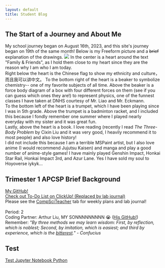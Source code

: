 ```yaml
---
layout: default
title: Student Blog
---
```



## The Start of a Journey and About Me
My school journey began on August 16th, 2023, and this site's journey began on 19th of the same month! Below is my Freeform picture and a <del>brief</del> explanation of the drawings.
<img src="https://media.discordapp.net/attachments/1143438030749847604/1143438090745167882/CSP_About_Me_Drawing.png?width=815&height=581">
In the center is a heart around the text "Family & Friends", as I hold them close to my heart since they are the reason why I am who I am today. <br>
Right below the heart is the Chinese flag to show my ethnicity and culture，而且我可以讲中文。 To the bottom right of the heart is a beaker to symbolize chemistry-- one of my favorite subjects of all time. Above the beaker is a force body diagram of a box with four different forces on them (see if you can guess which ones they are!) to represent physics, one of the funnest classes I have taken at DNHS courtesy of Mr. Liao and Mr. Eckmann. <br>
To the bottom left of the heart is a trumpet, which I have been playing since I was in 5th grade. Above the trumpet is a badminton racket, and I included this because I fondly remember one summer where I played nearly everyday with my sister and it was great fun. <br>
Lastly, above the heart is a book. I love reading (recently I read <i>The Three-Body Problem </i> by Cixin Liu and it was very good, I heavily recommend it to most people) and also love history! <br>
I did not include this because I am a terrible MSPaint artist, but I also love anime (I would recommend Jujutsu Kaisen) and manga and play a good number of anime-style games! I have mainly played Genshin Impact, Honkai Star Rail, Honkai Impact 3rd, and Azur Lane. Yes I have sold my soul to Hoyoverse iykyk...

## Trimester 1 APCSP Brief Background
<a href="https://github.com/JasonGao76" target="_blank">My GitHub!</a> <br>
<a href="https://app.clickup.com/9013053165/v/l/6-901300399350-1" target="_blank">Check out To-Do List on ClickUp! (Replaced by lab journal)</a> <br>
Please see the <a href="{{site.baseurl}}/compsciTeacher">CompSciTeacher</a> tab for weekly plans and lab journal! <br><br>
Period: 2 <br>
Coding Partner: Arthur Liu, MY SONNNNNNNNN 😭 (<a href="https://github.com/dino596" target="_blank">His GitHub!</a>) <br>
Remember: <i>"By three methods we may learn wisdom: First, by reflection, which is noblest; Second, by imitation, which is easiest; and third by experience, which is the <u>bitterest</u>." - Confucius </i>

## Test
<a href="/students/_notebooks/quiz.ipynb" target="_blank">Test Jupyter Notebook Python</a> <br/>
